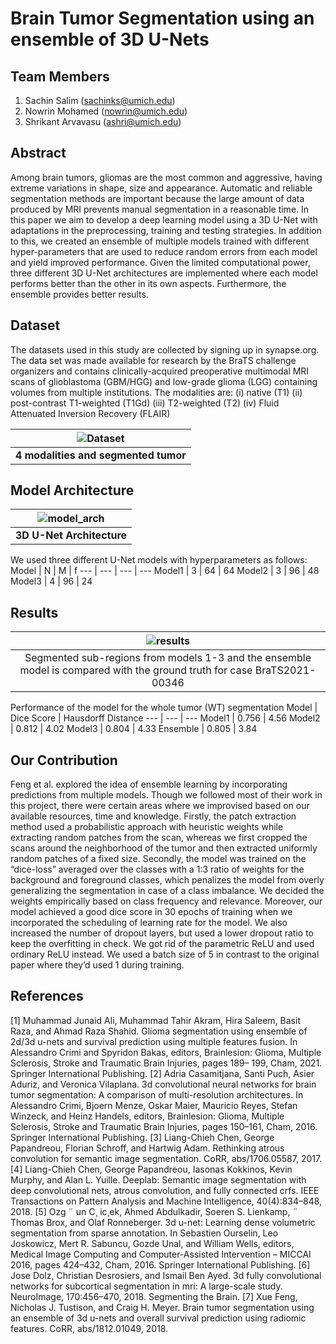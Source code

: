 # Brain Tumor Segmentation using an ensemble of 3D U-Nets

## Team Members
1. Sachin Salim (sachinks@umich.edu)
2. Nowrin Mohamed (nowrin@umich.edu)
3. Shrikant Arvavasu (ashri@umich.edu)

## Abstract
Among brain tumors, gliomas are the most common and aggressive, having extreme variations in shape, size and appearance. Automatic and reliable segmentation methods are important because the large amount of data produced by MRI prevents manual segmentation in a reasonable time. In this paper we aim to develop a deep learning model using a 3D U-Net with adaptations in the preprocessing, training and testing strategies. In addition to this, we created an ensemble of multiple models trained with different hyper-parameters that are used to reduce random errors from each model and yield improved performance. Given the limited computational power, three different 3D U-Net architectures are implemented where each model performs better than the other in its own aspects. Furthermore, the ensemble provides better results.

## Dataset
The datasets used in this study are collected by signing up in synapse.org. The data set was made available for research by the BraTS challenge organizers and contains clinically-acquired preoperative multimodal MRI scans of glioblastoma (GBM/HGG) and low-grade glioma (LGG) containing volumes from multiple institutions. The modalities are:
(i) native (T1)
(ii) post-contrast T1-weighted (T1Gd)
(iii) T2-weighted (T2)
(iv) Fluid Attenuated Inversion Recovery (FLAIR)


| ![Dataset](https://user-images.githubusercontent.com/23056099/208559940-41fcdcf0-81e1-4336-ac86-f8cdc16f1813.png) |
|:--:|
| <b>4 modalities and segmented tumor</b>|

## Model Architecture
| ![model_arch](https://user-images.githubusercontent.com/23056099/208560025-5c35ef6c-6825-4242-815b-724748caea6a.png) |
|:--:|
| <b>3D U-Net Architecture</b>|

We used three different U-Net models with hyperparameters as follows:
Model | N | M | f
--- | --- | --- | --- 
Model1 | 3 | 64 | 64
Model2 | 3 | 96 | 48
Model3 | 4 | 96 | 24

## Results
| ![results](https://user-images.githubusercontent.com/23056099/208560765-d577d4f0-20e9-41d3-9ec1-6a89c63222bb.png) |
|:--:|
| Segmented sub-regions from models 1-3 and the ensemble model is compared with the ground truth for case BraTS2021-00346 |

Performance of the model for the whole tumor (WT) segmentation
Model | Dice Score | Hausdorff Distance
--- | --- | --- 
Model1 | 0.756 | 4.56
Model2 | 0.812 | 4.02
Model3 | 0.804 | 4.33
Ensemble | 0.805 | 3.84

## Our Contribution
Feng et al. explored the idea of ensemble learning by incorporating predictions from multiple models. Though we followed most of their work in this project, there were certain areas where we improvised based on our available resources, time and knowledge. Firstly, the patch extraction method used a probabilistic approach with heuristic weights while extracting random patches from the scan, whereas we first cropped the scans around the neighborhood of the tumor and then extracted uniformly random patches of a fixed size. Secondly, the model was trained on the “dice-loss” averaged over the classes with a 1:3 ratio of weights for the background and foreground classes, which penalizes the model from overly generalizing the segmentation in case of a class imbalance. We decided the weights empirically based on class frequency and relevance. Moreover, our model achieved a good dice score in 30 epochs of training when we incorporated the scheduling of learning rate for the model. 
We also increased the number of dropout layers, but used a lower dropout ratio to keep the overfitting in check. We got rid of the parametric ReLU and used ordinary ReLU instead. We used a batch size of 5 in contrast to the original paper where they’d used 1 during training.

## References
[1] Muhammad Junaid Ali, Muhammad Tahir Akram, Hira Saleem, Basit Raza, and Ahmad Raza Shahid. Glioma segmentation using ensemble of 2d/3d u-nets and survival prediction using multiple features fusion. In Alessandro Crimi and Spyridon Bakas, editors, Brainlesion: Glioma, Multiple Sclerosis, Stroke and Traumatic Brain Injuries, pages 189– 199, Cham, 2021. Springer International Publishing. 
[2] Adria Casamitjana, Santi Puch, Asier Aduriz, and Veronica Vilaplana. 3d convolutional neural networks for brain tumor segmentation: A comparison of multi-resolution architectures. In Alessandro Crimi, Bjoern Menze, Oskar Maier, Mauricio Reyes, Stefan Winzeck, and Heinz Handels, editors, Brainlesion: Glioma, Multiple Sclerosis, Stroke and Traumatic Brain Injuries, pages 150–161, Cham, 2016. Springer International Publishing. 
[3] Liang-Chieh Chen, George Papandreou, Florian Schroff, and Hartwig Adam. Rethinking atrous convolution for semantic image segmentation. CoRR, abs/1706.05587, 2017. 
[4] Liang-Chieh Chen, George Papandreou, Iasonas Kokkinos, Kevin Murphy, and Alan L. Yuille. Deeplab: Semantic image segmentation with deep convolutional nets, atrous convolution, and fully connected crfs. IEEE Transactions on Pattern Analysis and Machine Intelligence, 40(4):834–848, 2018. 
[5] Ozg ¨ un C¸ ic¸ek, Ahmed Abdulkadir, Soeren S. Lienkamp, ¨ Thomas Brox, and Olaf Ronneberger. 3d u-net: Learning dense volumetric segmentation from sparse annotation. In Sebastien Ourselin, Leo Joskowicz, Mert R. Sabuncu, Gozde Unal, and William Wells, editors, Medical Image Computing and Computer-Assisted Intervention – MICCAI 2016, pages 424–432, Cham, 2016. Springer International Publishing. 
[6] Jose Dolz, Christian Desrosiers, and Ismail Ben Ayed. 3d fully convolutional networks for subcortical segmentation in mri: A large-scale study. NeuroImage, 170:456–470, 2018. Segmenting the Brain. 
[7] Xue Feng, Nicholas J. Tustison, and Craig H. Meyer. Brain tumor segmentation using an ensemble of 3d u-nets and overall survival prediction using radiomic features. CoRR, abs/1812.01049, 2018. 
